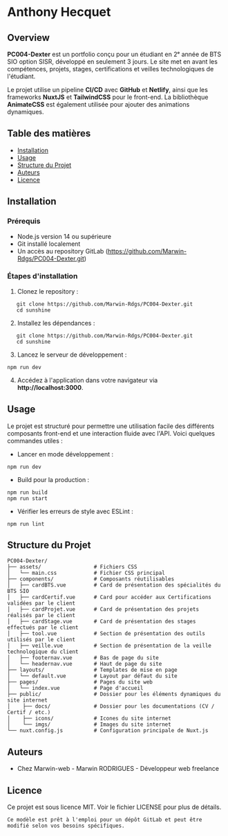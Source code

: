 # Anthony Hecquet

## Overview

**PC004-Dexter** est un portfolio conçu pour un étudiant en 2ᵉ année de BTS SIO option SISR, développé en seulement 3 jours. Le site met en avant les compétences, projets, stages, certifications et veilles technologiques de l'étudiant.

Le projet utilise un pipeline **CI/CD** avec **GitHub** et **Netlify**, ainsi que les frameworks **NuxtJS** et **TailwindCSS** pour le front-end. La bibliothèque **AnimateCSS** est également utilisée pour ajouter des animations dynamiques.

## Table des matières
- [Installation](#installation)
- [Usage](#usage)
- [Structure du Projet](#structure-du-projet)
- [Auteurs](#auteurs)
- [Licence](#licence)

## Installation

### Prérequis
- Node.js version 14 ou supérieure
- Git installé localement
- Un accès au repository GitLab (https://github.com/Marwin-Rdgs/PC004-Dexter.git)

### Étapes d'installation

1. Clonez le repository :
```
   git clone https://github.com/Marwin-Rdgs/PC004-Dexter.git
   cd sunshine
```

2. Installez les dépendances :
```
   git clone https://github.com/Marwin-Rdgs/PC004-Dexter.git
   cd sunshine
```

3. Lancez le serveur de développement :
```
npm run dev
```

4. Accédez à l'application dans votre navigateur via **http://localhost:3000**.

## Usage
Le projet est structuré pour permettre une utilisation facile des différents composants front-end et une interaction fluide avec l'API. Voici quelques commandes utiles :

- Lancer en mode développement :
```
npm run dev
```

- Build pour la production : 
```
npm run build
npm run start
```

- Vérifier les erreurs de style avec ESLint :
```
npm run lint
```

## Structure du Projet

```
PC004-Dexter/
├── assets/                 # Fichiers CSS
│   └── main.css            # Fichier CSS principal
├── components/             # Composants réutilisables
│   ├── cardBTS.vue         # Card de présentation des spécialités du BTS SIO
│   ├── cardCertif.vue      # Card pour accéder aux Certifications validées par le client
│   ├── cardProjet.vue      # Card de présentation des projets réalisés par le client
│   ├── cardStage.vue       # Card de présentation des stages effectués par le client
│   ├── tool.vue            # Section de présentation des outils utilisés par le client
│   ├── veille.vue          # Section de présentation de la veille technologique du client
│   ├── footernav.vue       # Bas de page du site
│   └── headernav.vue       # Haut de page du site
├── layouts/                # Templates de mise en page
│   └── default.vue         # Layout par défaut du site
├── pages/                  # Pages du site web
│   └── index.vue           # Page d'accueil
├── public/                 # Dossier pour les éléments dynamiques du site internet
│    ├── docs/              # Dossier pour les documentations (CV / Certif / etc.)
│    ├── icons/             # Icones du site internet
│    └── imgs/              # Images du site internet
└── nuxt.config.js          # Configuration principale de Nuxt.js
```

## Auteurs
- Chez Marwin-web - Marwin RODRIGUES - Développeur web freelance

## Licence
Ce projet est sous licence MIT. Voir le fichier LICENSE pour plus de détails.
```
Ce modèle est prêt à l'emploi pour un dépôt GitLab et peut être modifié selon vos besoins spécifiques.
```